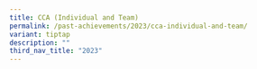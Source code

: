 ```yaml
---
title: CCA (Individual and Team)
permalink: /past-achievements/2023/cca-individual-and-team/
variant: tiptap
description: ""
third_nav_title: "2023"
---
```

